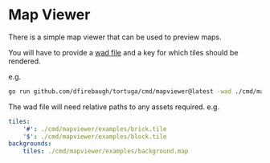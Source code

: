 # Map Viewer

There is a simple map viewer that can be used to preview maps.

You will have to provide a [wad file](../assets/wad.md) and a key for which tiles should be rendered.

e.g.

```bash
go run github.com/dfirebaugh/tortuga/cmd/mapviewer@latest -wad ./cmd/mapviewer/examples/game.wad -key tiles
```

The wad file will need relative paths to any assets required.
e.g.

```yaml
tiles:
    '#': ./cmd/mapviewer/examples/brick.tile
    '$': ./cmd/mapviewer/examples/block.tile
backgrounds:
    tiles: ./cmd/mapviewer/examples/background.map
```
